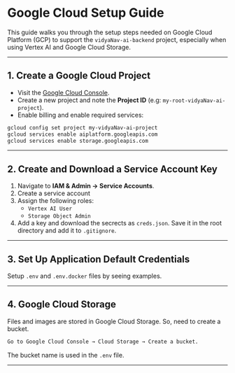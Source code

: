# Google Cloud Setup Guide

This guide walks you through the setup steps needed on Google Cloud Platform (GCP) to support the `vidyaNav-ai-backend` project, especially when using Vertex AI and Google Cloud Storage.

---

## 1. Create a Google Cloud Project

- Visit the [Google Cloud Console](https://console.cloud.google.com/).
- Create a new project and note the **Project ID** (e.g: `my-root-vidyaNav-ai-project`).
- Enable billing and enable required services:

```bash
gcloud config set project my-vidyaNav-ai-project
gcloud services enable aiplatform.googleapis.com
gcloud services enable storage.googleapis.com
```

---

## 2. Create and Download a Service Account Key

1. Navigate to **IAM & Admin → Service Accounts**.
2. Create a service account
3. Assign the following roles:
   - `Vertex AI User`
   - `Storage Object Admin`
4. Add a key and download the secrects as `creds.json`. Save it in the root directory and add it to `.gitignore`.

---

## 3. Set Up Application Default Credentials

Setup `.env` and `.env.docker` files by seeing examples. 

---

## 4. Google Cloud Storage

Files and images are stored in Google Cloud Storage. So, need to create a bucket.

```bash
Go to Google Cloud Console → Cloud Storage → Create a bucket.
```
The bucket name is used in the `.env` file.

---